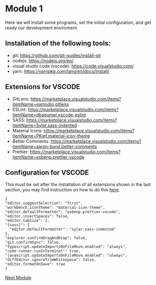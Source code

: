 # Module 1

Here we will install some programs, set the initial configuration, and get ready our development enviroment.


## Installation of the following tools:

- git: https://github.com/git-guides/install-git
- nodejs: https://nodejs.org/en/
- visual studio code (vscode): https://code.visualstudio.com/
- yarn: https://yarnpkg.com/lang/en/docs/install/


## Extensions for VSCODE

- GitLens: https://marketplace.visualstudio.com/items?itemName=eamodio.gitlens
- ESLint: https://marketplace.visualstudio.com/items?itemName=dbaeumer.vscode-eslint
- SASS: https://marketplace.visualstudio.com/items?itemName=Syler.sass-indented
- Material Icons: https://marketplace.visualstudio.com/items?itemName=PKief.material-icon-theme
- Better Comments: https://marketplace.visualstudio.com/items?itemName=aaron-bond.better-comments
- Prettier: https://marketplace.visualstudio.com/items?itemName=esbenp.prettier-vscode


## Configuration for VSCODE

This must be set after the installation of all extensions shown in the last section, you may find instruction on how to do this [here](https://code.visualstudio.com/docs/getstarted/settings).

```
{
"editor.suggestSelection": "first",
"workbench.iconTheme": "material-icon-theme",
"editor.defaultFormatter": "esbenp.prettier-vscode",
"editor.insertSpaces": false,
"editor.tabSize": 2,
"[sass]": {
  "editor.defaultFormatter": "syler.sass-indented"
},
"explorer.confirmDragAndDrop": false,
"git.confirmSync": false,
"typescript.updateImportsOnFileMove.enabled": "always",
"code-runner.runInTerminal": true,
"javascript.updateImportsOnFileMove.enabled": "always",
"diffEditor.ignoreTrimWhitespace": false,
"editor.formatOnSave": true
}
```

[Next Module](https://github.com/xtealer/react-101/blob/main/lessons/module-2.md)
